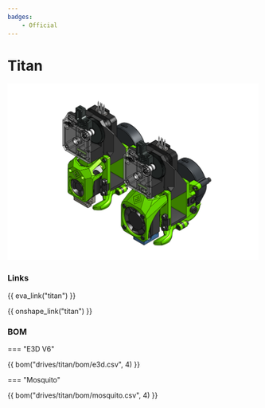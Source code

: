 ```yaml
---
badges:
    - Official
---
```

# Titan

![preview](assets/__ALL__.png)

### Links

{{ eva_link("titan") }}

{{ onshape_link("titan") }}

### BOM

=== "E3D V6"

{{ bom("drives/titan/bom/e3d.csv", 4) }}

=== "Mosquito"

{{ bom("drives/titan/bom/mosquito.csv", 4) }}
